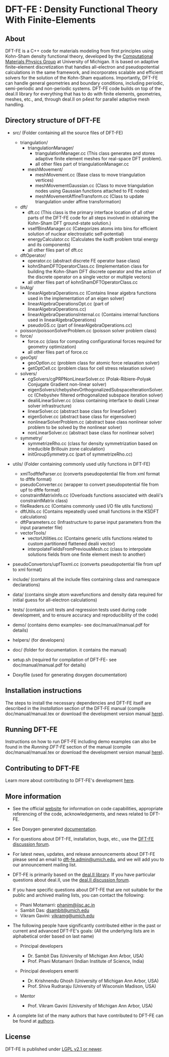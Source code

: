 DFT-FE : Density Functional Theory With Finite-Elements 
=======================================================


About
-----

DFT-FE is a C++ code for materials modeling from first principles using Kohn-Sham density functional theory, developed by the [Computational Materials Physics Group](http://www-personal.umich.edu/~vikramg) at University of Michigan.
It is based on adaptive finite-element discretization that handles all-electron and pseudopotential calculations in the 
same framework, and incorporates scalable and efficient solvers for the solution of the Kohn-Sham equations. Importantly, DFT-FE can handle general geometries and boundary conditions, including periodic, semi-periodic and non-periodic systems. DFT-FE code builds on top of the deal.II library for everything 
that has to do with finite elements, geometries, meshes, etc., and, through deal.II on p4est for parallel adaptive mesh handling.


Directory structure of DFT-FE
-----------------------------
 - src/ (Folder containing all the source files of DFT-FE)
   - triangulation/
      - triangulationManager/
        - triangulationManager.cc (This class generates and stores adaptive finite element meshes for real-space DFT problem).
        - all other files part of triangulationManager.cc
      - meshMovement/
        - meshMovement.cc (Base class to move triangulation vertices)
        - meshMovementGaussian.cc (Class to move triangulation nodes using Gaussian functions attached to FE nodes)
        - meshMovementAffineTransform.cc (Class to update triangulation under affine transformation)
   - dft/
      - dft.cc (This class is the primary interface location of all other parts of the DFT-FE code for all steps involved in obtaining the Kohn-Sham DFT ground-state solution.)
      - vselfBinsManager.cc (Categorizes atoms into bins for efficient solution of nuclear electrostatic self-potential)
      - energyCalculator.cc (Calculates the ksdft problem total energy and its components)
      - all other files part of dft.cc
   - dftOperator/
      - operator.cc (abstract discrete FE operator base class)
      - kohnShamDFTOperatorClass.cc (Implementation class for building the Kohn-Sham DFT discrete operator and the action of the discrete operator on a single vector or multiple vectors)
      - all other files part of kohnShamDFTOperatorClass.cc
   - linAlg/
      - linearAlgebraOperations.cc (Contains linear algebra functions used in the implementation of an eigen solver)
      - linearAlgebraOperationsOpt.cc (part of linearAlgebraOperations.cc)
      - linearAlgebraOperationsInternal.cc (Contains internal functions used in linearAlgebraOperations)
      - pseudoGS.cc (part of linearAlgebraOperations.cc)
   - poisson/poissonSolverProblem.cc (poisson solver problem class)
   - force/
      - force.cc (class for computing configurational forces required for geometry optimization)
      - all other files part of force.cc
   - geoOpt/
      - geoOptIon.cc (problem class for atomic force relaxation solver)
      - getOptCell.cc (problem class for cell stress relaxation solver)
   - solvers/
      - cgSolvers/cgPRPNonLinearSolver.cc (Polak-Ribiere-Polyak Conjugate Gradient non-linear solver)
      - eigenSolvers/chebyshevOrthogonalizedSubspaceIterationSolver.cc (Chebyshev filtered orthogonalized subspace iteration solver)
      - dealiiLinearSolver.cc (class containing interface to dealii Linear solver infrastructure)
      - linearSolver.cc (abstract base class for linearSolver)
      - eigenSolver.cc (abstract base class for eigensolver)
      - nonlinearSolverProblem.cc (abstract base class nonlinear solver problem to be solved by the nonlinear solver)
      - nonLinearSolver.cc (abstract base class for nonlinear solver)  
   - symmetry/
      - symmetrizeRho.cc (class for density symmetrization based on irreducible Brillouin zone calculation)
      - initGroupSymmetry.cc (part of symmetrizeRho.cc)

 - utils/ (Folder containing commonly used utily functions in DFT-FE)
   - xmlTodftfeParser.cc (converts pseudopotential file from xml format to dftfe format)
   - pseudoConverter.cc (wrapper to convert pseudopotential file from upf to dftfe format)
   - constraintMatrixInfo.cc (Overloads functions associated with dealii's constraintMatrix class)
   - fileReaders.cc (Contains commonly used I/O file utils functions)
   - dftUtils.cc (Contains repeatedly used small functions in the KSDFT calculations)
   - dftParameters.cc (Infrastructure to parse input parameters from the input parameter file)
   - vectorTools/
     - vectorUtilities.cc (Contains generic utils functions related to custom partitioned flattened dealii vector)
     - interpolateFieldsFromPreviousMesh.cc (class to interpolate solutions fields from one finite element mesh to another) 

 - pseudoConvertors/upfToxml.cc (converts pseudopotential file from upf to xml format)
 - include/ (contains all the include files containing class and namespace declarations)
 - data/ (contains single atom wavefunctions and density data required for initial guess for all-electron calculations)
 - tests/ (contains unit tests and regression tests used during code development, and to ensure accuracy and reproducibility of the code)
 - demo/ (contains demo examples- see doc/manual/manual.pdf for details)
 - helpers/ (for developers)
 - doc/ (folder for documentation. it contains the manual)
 - setup.sh (required for compilation of DFT-FE- see doc/manual/manual.pdf for details)
 - Doxyfile (used for generating doxygen documentation)


Installation instructions
-------------------------

The steps to install the necessary dependencies and DFT-FE itself are described
in the *Installation* section of the DFT-FE manual (compile doc/manual/manual.tex or download the development version manual [here](https://github.com/dftfeDevelopers/dftfe/blob/manual/manual-develop.pdf)). 


Running DFT-FE
--------------

Instructions on how to run DFT-FE including demo examples can also be found in the *Running DFT-FE* section of the manual (compile doc/manual/manual.tex or download the development version manual [here](https://github.com/dftfeDevelopers/dftfe/blob/manual/manual-develop.pdf)). 


Contributing to DFT-FE
----------------------
Learn more about contributing to DFT-FE's development [here](https://github.com/dftfeDevelopers/dftfe/wiki/Contributing).


More information
----------------

 - See the official [website](https://sites.google.com/umich.edu/dftfe) for information on code capabilities, appropriate referencing of the code, acknowledgements, and news related to DFT-FE.
  
 - See Doxygen generated [documentation](https://dftfedevelopers.github.io/dftfe/).

 - For questions about DFT-FE, installation, bugs, etc., use the [DFT-FE discussion forum](https://groups.google.com/forum/#!forum/dftfe-user-group). 

 - For latest news, updates, and release announcements about DFT-FE please send an email to dft-fe.admin@umich.edu, and we will add you to our announcement mailing list.
 
 - DFT-FE is primarily based on the [deal.II library](http://www.dealii.org/). If you have particular questions about deal.II, use the [deal.II discussion forum](https://www.dealii.org/mail.html).
 
 - If you have specific questions about DFT-FE that are not suitable for the public and archived mailing lists, you can contact the following:
    - Phani Motamarri: phanim@iisc.ac.in
    - Sambit Das: dsambit@umich.edu
    - Vikram Gavini: vikramg@umich.edu 

 - The following people have significantly contributed either in the past or current and advanced DFT-FE's goals: (All the underlying lists are in alphabetical order based on last name)
   - Principal developers  
       - Dr. Sambit Das (University of Michigan Ann Arbor, USA)
       - Prof. Phani Motamarri (Indian Institute of Science, India)
    
   - Principal developers emeriti
       - Dr. Krishnendu Ghosh (University of Michigan Ann Arbor, USA)
       - Prof. Shiva Rudraraju  (University of Wisconsin Madison, USA)

   - Mentor
       - Prof. Vikram Gavini (University of Michigan Ann Arbor, USA)
         
 - A complete list of the many authors that have contributed to DFT-FE can be found at [authors](https://github.com/dftfeDevelopers/dftfe/blob/publicGithubDevelop/authors).    

License
-------

DFT-FE is published under [LGPL v2.1 or newer](https://github.com/dftfeDevelopers/dftfe/blob/publicGithubDevelop/LICENSE).
